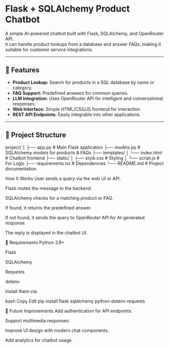 # Flask + SQLAlchemy Product Chatbot

A simple AI-powered chatbot built with Flask, SQLAlchemy, and OpenRouter API.  
It can handle product lookups from a database and answer FAQs, making it suitable for customer service integrations.

---

## 🚀 Features
- **Product Lookup:** Search for products in a SQL database by name or category.  
- **FAQ Support:** Predefined answers for common queries.  
- **LLM Integration:** Uses OpenRouter API for intelligent and conversational responses.  
- **Web Interface:** Simple HTML/CSS/JS frontend for interaction.  
- **REST API Endpoints:** Easily integrable into other applications.

---

## 📂 Project Structure
project/
│
├── app.py # Main Flask application
├── models.py # SQLAlchemy models for products & FAQs
├── templates/
│ └── index.html # Chatbot frontend
├── static/
│ ├── style.css # Styling
│ └── script.js # For Logic
├── requirements.txt # Dependencies
└── README.md # Project documentation

 How It Works
User sends a query via the web UI or API.

Flask routes the message to the backend.

SQLAlchemy checks for a matching product or FAQ.

If found, it returns the predefined answer.

If not found, it sends the query to OpenRouter API for AI-generated response.

The reply is displayed in the chatbot UI.

📜 Requirements
Python 3.8+

Flask

SQLAlchemy

Requests

dotenv

Install them via:

bash
Copy
Edit
pip install flask sqlalchemy python-dotenv requests

📌 Future Improvements
Add authentication for API endpoints.

Support multimedia responses.

Improve UI design with modern chat components.

Add analytics for chatbot usage.
